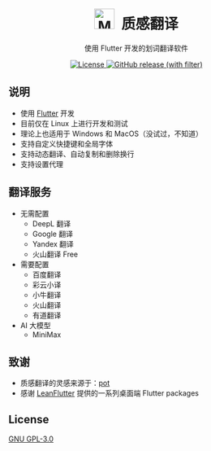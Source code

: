 <div align="center">
  <h1>
    <image src="assets/logo.svg" alt="MeTranslate" width=40/>
    &nbsp;质感翻译
  </h1>
  <p>使用 Flutter 开发的划词翻译软件</p>
  <p>
    <a href="https://github.com/gvenusleo/MeTranslate/blob/main/LICENSE">
      <img src="https://img.shields.io/github/license/gvenusleo/MeTranslate?style=flat-square" alt="License">
    </a>
    <a href="https://github.com/gvenusleo/MeTranslate/releases">
      <img alt="GitHub release (with filter)" src="https://img.shields.io/github/v/release/gvenusleo/MeTranslate?style=flat-square">
    </a>
  </p>
</div>

## 说明

- 使用 [Flutter](https://flutter.dev) 开发
- 目前仅在 Linux 上进行开发和测试
- 理论上也适用于 Windows 和 MacOS（没试过，不知道）
- 支持自定义快捷键和全局字体
- 支持动态翻译、自动复制和删除换行
- 支持设置代理

## 翻译服务

- 无需配置
  - DeepL 翻译
  - Google 翻译
  - Yandex 翻译
  - 火山翻译 Free
- 需要配置
  - 百度翻译
  - 彩云小译
  - 小牛翻译
  - 火山翻译
  - 有道翻译
- AI 大模型
  - MiniMax

## 致谢

- 质感翻译的灵感来源于：[pot](https://github.com/pot-app/pot-desktop)
- 感谢 [LeanFlutter](https://github.com/leanflutter) 提供的一系列桌面端 Flutter packages

## License

[GNU GPL-3.0](https://github.com/gvenusleo/MeTranslate/blob/main/LICENSE)
